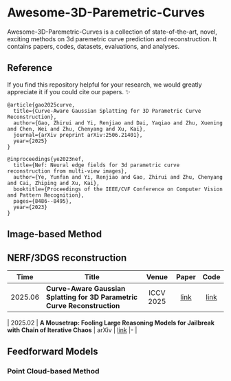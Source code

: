 # Awesome-3D-Paremetric-Curves
Awesome-3D-Paremetric-Curves is a collection of state-of-the-art, novel, exciting methods on 3d paremetric curve prediction and reconstruction. It contains papers, codes, datasets, evaluations, and analyses.


## Reference

If you find this repository helpful for your research, we would greatly appreciate it if you could cite our papers. :sparkles:

```
@article{gao2025curve,
  title={Curve-Aware Gaussian Splatting for 3D Parametric Curve Reconstruction},
  author={Gao, Zhirui and Yi, Renjiao and Dai, Yaqiao and Zhu, Xuening and Chen, Wei and Zhu, Chenyang and Xu, Kai},
  journal={arXiv preprint arXiv:2506.21401},
  year={2025}
}

@inproceedings{ye2023nef,
  title={Nef: Neural edge fields for 3d parametric curve reconstruction from multi-view images},
  author={Ye, Yunfan and Yi, Renjiao and Gao, Zhirui and Zhu, Chenyang and Cai, Zhiping and Xu, Kai},
  booktitle={Proceedings of the IEEE/CVF Conference on Computer Vision and Pattern Recognition},
  pages={8486--8495},
  year={2023}
}

```



## Image-based Method

## NERF/3DGS reconstruction

| Time    | Title                                                        | Venue |                  Paper                   |                             Code                             |
| ------- | ------------------------------------------------------------ | :---: | :--------------------------------------: | :----------------------------------------------------------: |
| 2025.06 | **Curve-Aware Gaussian Splatting for 3D Parametric Curve Reconstruction** | ICCV 2025  | [link](https://arxiv.org/abs/2506.21401) | [link](https://github.com/zhirui-gao/Curve-Gaussian) |

| 2025.02 | **A Mousetrap: Fooling Large Reasoning Models for Jailbreak with Chain of Iterative Chaos** | arXiv   | [link](https://arxiv.org/abs/2502.15806) |- |





## Feedforward Models

### Point Cloud-based Method


